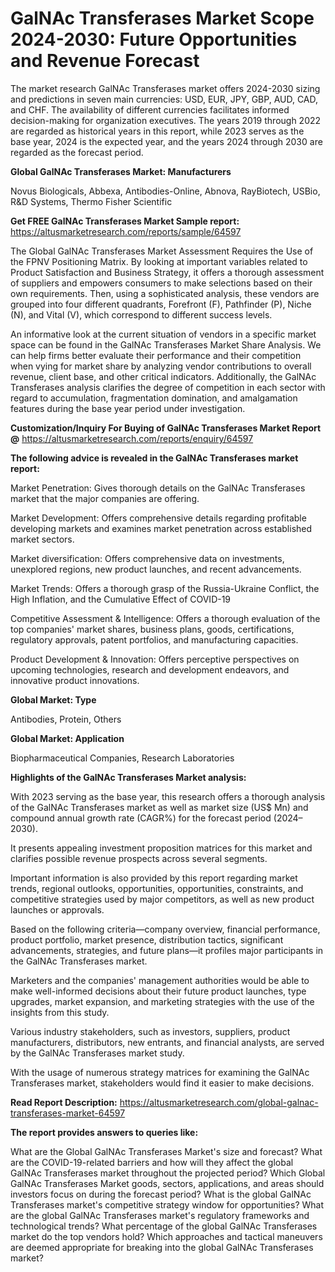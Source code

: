 <h1>GalNAc Transferases Market Scope 2024-2030: Future Opportunities and Revenue Forecast</h1>

The market research GalNAc Transferases market offers 2024-2030 sizing and predictions in seven main currencies: USD, EUR, JPY, GBP, AUD, CAD, and CHF. The availability of different currencies facilitates informed decision-making for organization executives. The years 2019 through 2022 are regarded as historical years in this report, while 2023 serves as the base year, 2024 is the expected year, and the years 2024 through 2030 are regarded as the forecast period.

<b>Global GalNAc Transferases Market: Manufacturers</b>

Novus Biologicals, Abbexa, Antibodies-Online, Abnova, RayBiotech, USBio, R&amp;D Systems, Thermo Fisher Scientific

<b>Get FREE GalNAc Transferases Market Sample report:</b> <a href="https://altusmarketresearch.com/reports/sample/64597">https://altusmarketresearch.com/reports/sample/64597</a>

The Global GalNAc Transferases Market Assessment Requires the Use of the FPNV Positioning Matrix. By looking at important variables related to Product Satisfaction and Business Strategy, it offers a thorough assessment of suppliers and empowers consumers to make selections based on their own requirements. Then, using a sophisticated analysis, these vendors are grouped into four different quadrants, Forefront (F), Pathfinder (P), Niche (N), and Vital (V), which correspond to different success levels.

An informative look at the current situation of vendors in a specific market space can be found in the GalNAc Transferases Market Share Analysis. We can help firms better evaluate their performance and their competition when vying for market share by analyzing vendor contributions to overall revenue, client base, and other critical indicators. Additionally, the GalNAc Transferases analysis clarifies the degree of competition in each sector with regard to accumulation, fragmentation domination, and amalgamation features during the base year period under investigation.

<b>Customization/Inquiry For Buying of GalNAc Transferases Market Report @</b> <a href="https://altusmarketresearch.com/reports/enquiry/64597">https://altusmarketresearch.com/reports/enquiry/64597</a>

<b>The following advice is revealed in the GalNAc Transferases market report:</b>

Market Penetration: Gives thorough details on the GalNAc Transferases market that the major companies are offering.

Market Development: Offers comprehensive details regarding profitable developing markets and examines market penetration across established market sectors.

Market diversification: Offers comprehensive data on investments, unexplored regions, new product launches, and recent advancements.

Market Trends: Offers a thorough grasp of the Russia-Ukraine Conflict, the High Inflation, and the Cumulative Effect of COVID-19

Competitive Assessment &amp; Intelligence: Offers a thorough evaluation of the top companies' market shares, business plans, goods, certifications, regulatory approvals, patent portfolios, and manufacturing capacities.

Product Development &amp; Innovation: Offers perceptive perspectives on upcoming technologies, research and development endeavors, and innovative product innovations.

<b>Global Market: Type</b>

Antibodies, Protein, Others

<b>Global Market: Application</b>

Biopharmaceutical Companies, Research Laboratories

<b>Highlights of the GalNAc Transferases Market analysis:</b>

With 2023 serving as the base year, this research offers a thorough analysis of the GalNAc Transferases market as well as market size (US$ Mn) and compound annual growth rate (CAGR%) for the forecast period (2024–2030).

It presents appealing investment proposition matrices for this market and clarifies possible revenue prospects across several segments.

Important information is also provided by this report regarding market trends, regional outlooks, opportunities, opportunities, constraints, and competitive strategies used by major competitors, as well as new product launches or approvals.

Based on the following criteria—company overview, financial performance, product portfolio, market presence, distribution tactics, significant advancements, strategies, and future plans—it profiles major participants in the GalNAc Transferases market.

Marketers and the companies' management authorities would be able to make well-informed decisions about their future product launches, type upgrades, market expansion, and marketing strategies with the use of the insights from this study.

Various industry stakeholders, such as investors, suppliers, product manufacturers, distributors, new entrants, and financial analysts, are served by the GalNAc Transferases market study.

With the usage of numerous strategy matrices for examining the GalNAc Transferases market, stakeholders would find it easier to make decisions.

<b>Read Report Description:</b> <a href="https://altusmarketresearch.com/global-galnac-transferases-market-64597">https://altusmarketresearch.com/global-galnac-transferases-market-64597</a>

<b>The report provides answers to queries like:</b>

What are the Global GalNAc Transferases Market's size and forecast?
What are the COVID-19-related barriers and how will they affect the global GalNAc Transferases market throughout the projected period?
Which Global GalNAc Transferases Market goods, sectors, applications, and areas should investors focus on during the forecast period?
What is the global GalNAc Transferases market's competitive strategy window for opportunities?
What are the global GalNAc Transferases market's regulatory frameworks and technological trends?
What percentage of the global GalNAc Transferases market do the top vendors hold?
Which approaches and tactical maneuvers are deemed appropriate for breaking into the global GalNAc Transferases market?
